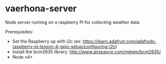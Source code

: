 # vaerhona-server

Node server running on a raspberry PI for collecting weather data

Prerequisites:
- Set the Raspberry up with i2c (ex: https://learn.adafruit.com/adafruits-raspberry-pi-lesson-4-gpio-setup/configuring-i2c)
- Install the bcm2835 library: http://www.airspayce.com/mikem/bcm2835/
- Node v4+
